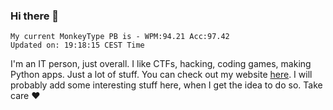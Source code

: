 ### Hi there 👋
<!-- PB START -->
```
My current MonkeyType PB is - WPM:94.21 Acc:97.42
Updated on: 19:18:15 CEST Time
```
<!-- PB END -->
I'm an IT person, just overall. I like CTFs, hacking, coding games, making Python apps. Just a lot of stuff.
You can check out my website [here](https://skill3472.github.io/).
I will probably add some interesting stuff here, when I get the idea to do so. Take care ❤️
